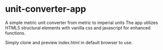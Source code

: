 # unit-converter-app
A simple metric unit converter from metric to imperial units
The app utilizes HTML5 structural elements with vanilla css and javascript for enhanced functions.

Simply clone and preview index.html in default browser to use.
